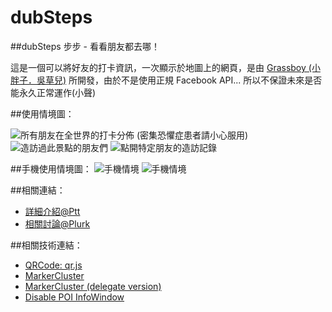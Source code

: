 # dubSteps
##dubSteps 步步 - 看看朋友都去哪！

這是一個可以將好友的打卡資訊，一次顯示於地圖上的網頁，是由 [Grassboy (小胖子．吳草兒)](http://www.plurk.com/grassboy) 所開發，由於不是使用正規 Facebook API... 所以不保證未來是否能永久正常運作(小聲)

##使用情境圖：

![所有朋友在全世界的打卡分佈](http://i.imgur.com/2IbTBs6.png)
(密集恐懼症患者請小心服用)
![造訪過此景點的朋友們](http://i.imgur.com/8S1vhs5.png)
![點開特定朋友的造訪記錄](http://i.imgur.com/91AoWgw.png)

##手機使用情境圖：
![手機情境](http://i.imgur.com/0RV1KDi.jpg)
![手機情境](http://i.imgur.com/Wx9hIHQ.jpg)

##相關連結：
 * [詳細介紹@Ptt](https://www.ptt.cc/bbs/Facebook/M.1437504590.A.339.html)
 * [相關討論@Plurk](http://www.plurk.com/p/l3zshd)

##相關技術連結：
 * [QRCode: qr.js](http://neocotic.com/qr.js/)
 * [MarkerCluster](https://github.com/googlemaps/js-marker-clusterer)
 * [MarkerCluster (delegate version)](http://www.plurk.com/p/l3x1dj)
 * [Disable POI InfoWindow](https://gist.github.com/thiphariel/9951998)

